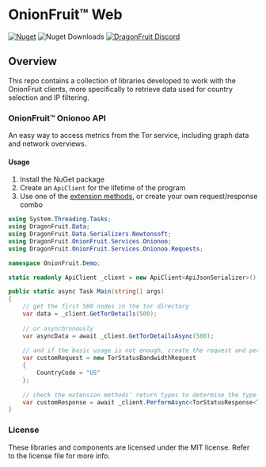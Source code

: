 # OnionFruit™ Web
[![Nuget](https://img.shields.io/nuget/v/DragonFruit.OnionFruit.Api)](https://nuget.org/packages/DragonFruit.OnionFruit.Api)
![Nuget Downloads](https://img.shields.io/nuget/dt/DragonFruit.OnionFruit.Api)
[![DragonFruit Discord](https://img.shields.io/discord/482528405292843018?label=Discord&style=popout)](https://discord.gg/VA26u5Z)

## Overview
This repo contains a collection of libraries developed to work with the OnionFruit clients, more specifically to retrieve data used for country selection and IP filtering.

### OnionFruit™ Onionoo API
An easy way to access metrics from the Tor service, including graph data and network overviews.

#### Usage

1. Install the NuGet package
2. Create an `ApiClient` for the lifetime of the program
3. Use one of the [extension methods](/DragonFruit.OnionFruit.Web.Onionoo/TorWebExtensions.cs), or create your own request/response combo

```cs
using System.Threading.Tasks;
using DragonFruit.Data;
using DragonFruit.Data.Serializers.Newtonsoft;
using DragonFruit.OnionFruit.Services.Onionoo;
using DragonFruit.OnionFruit.Services.Onionoo.Requests;

namespace OnionFruit.Demo;

static readonly ApiClient _client = new ApiClient<ApiJsonSerializer>();

public static async Task Main(string[] args)
{
    // get the first 500 nodes in the tor directory
    var data = _client.GetTorDetails(500);
    
    // or asynchronously
    var asyncData = await _client.GetTorDetailsAsync(500);
    
    // and if the basic usage is not enough, create the request and perform it manually:
    var customRequest = new TorStatusBandwidthRequest
    {
        CountryCode = "US"
    };
    
    // check the extension methods' return types to determine the type to pass to the client
    var customResponse = await _client.PerformAsync<TorStatusResponse<TorNodeBandwidthHistory>>(customRequest);
}
```

### License

These libraries and components are licensed under the MIT license. Refer to the license file for more info.
